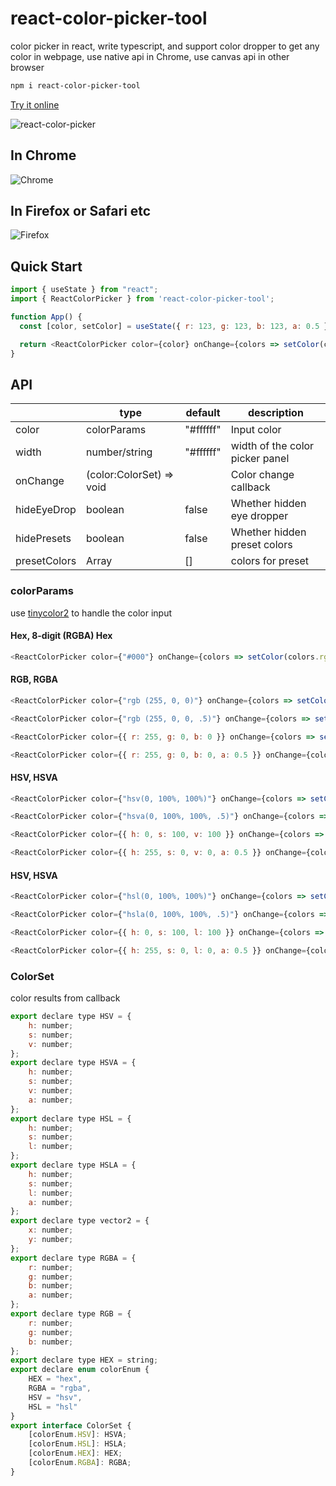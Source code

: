 # react-color-picker-tool

color picker in react, write typescript, and support color dropper to get any color in webpage, use native api in Chrome, use canvas api in other browser

```bash
npm i react-color-picker-tool
```

[Try it online](https://subtle-horse-34504f.netlify.app/)

![react-color-picker](https://cdn.staticaly.com/gh/leewhui/image-store@master/myimages/react-color-picker.20x5y3hkgrpc.webp)

## In Chrome 
![Chrome](https://cdn.staticaly.com/gh/leewhui/image-store@master/myimages/react-color-pane-chrome.5kj04ajpuic0.gif)

## In Firefox or Safari etc
![Firefox](https://cdn.staticaly.com/gh/leewhui/image-store@master/myimages/react-color-pane-firefox.nynqqmkx3s0.gif)

## Quick Start

```javascript
import { useState } from "react";
import { ReactColorPicker } from 'react-color-picker-tool';

function App() {
  const [color, setColor] = useState({ r: 123, g: 123, b: 123, a: 0.5 });

  return <ReactColorPicker color={color} onChange={colors => setColor(colors.rgba)}></ReactColorPicker>
}
```

## API
|             | type                     | default   | description                  |
|-------------|--------------------------|-----------|------------------------------|
| color       | colorParams               | "#ffffff" | Input color                  |
| width       | number/string             | "#ffffff" | width of the color picker panel  |
| onChange    | (color:ColorSet) => void |           | Color change callback        |
| hideEyeDrop | boolean                  | false     | Whether hidden eye dropper   |
| hidePresets | boolean                  | false     | Whether hidden preset colors |
| presetColors | Array<colorParams>      | []        | colors for preset            |

### colorParams
use [tinycolor2](https://github.com/bgrins/TinyColor) to handle the color input

#### Hex, 8-digit (RGBA) Hex
```javascript
<ReactColorPicker color={"#000"} onChange={colors => setColor(colors.rgba)}></ReactColorPicker>
```

#### RGB, RGBA
```javascript
<ReactColorPicker color={"rgb (255, 0, 0)"} onChange={colors => setColor(colors.rgba)}></ReactColorPicker>

<ReactColorPicker color={"rgb (255, 0, 0, .5)"} onChange={colors => setColor(colors.rgba)}></ReactColorPicker>

<ReactColorPicker color={{ r: 255, g: 0, b: 0 }} onChange={colors => setColor(colors.rgba)}></ReactColorPicker>

<ReactColorPicker color={{ r: 255, g: 0, b: 0, a: 0.5 }} onChange={colors => setColor(colors.rgba)}></ReactColorPicker>
```

#### HSV, HSVA
```javascript
<ReactColorPicker color={"hsv(0, 100%, 100%)"} onChange={colors => setColor(colors.rgba)}></ReactColorPicker>

<ReactColorPicker color={"hsva(0, 100%, 100%, .5)"} onChange={colors => setColor(colors.rgba)}></ReactColorPicker>

<ReactColorPicker color={{ h: 0, s: 100, v: 100 }} onChange={colors => setColor(colors.rgba)}></ReactColorPicker>

<ReactColorPicker color={{ h: 255, s: 0, v: 0, a: 0.5 }} onChange={colors => setColor(colors.rgba)}></ReactColorPicker>
```

#### HSV, HSVA
```javascript
<ReactColorPicker color={"hsl(0, 100%, 100%)"} onChange={colors => setColor(colors.rgba)}></ReactColorPicker>

<ReactColorPicker color={"hsla(0, 100%, 100%, .5)"} onChange={colors => setColor(colors.rgba)}></ReactColorPicker>

<ReactColorPicker color={{ h: 0, s: 100, l: 100 }} onChange={colors => setColor(colors.rgba)}></ReactColorPicker>

<ReactColorPicker color={{ h: 255, s: 0, l: 0, a: 0.5 }} onChange={colors => setColor(colors.rgba)}></ReactColorPicker>
```

### ColorSet
color results from callback
```javascript
export declare type HSV = {
    h: number;
    s: number;
    v: number;
};
export declare type HSVA = {
    h: number;
    s: number;
    v: number;
    a: number;
};
export declare type HSL = {
    h: number;
    s: number;
    l: number;
};
export declare type HSLA = {
    h: number;
    s: number;
    l: number;
    a: number;
};
export declare type vector2 = {
    x: number;
    y: number;
};
export declare type RGBA = {
    r: number;
    g: number;
    b: number;
    a: number;
};
export declare type RGB = {
    r: number;
    g: number;
    b: number;
};
export declare type HEX = string;
export declare enum colorEnum {
    HEX = "hex",
    RGBA = "rgba",
    HSV = "hsv",
    HSL = "hsl"
}
export interface ColorSet {
    [colorEnum.HSV]: HSVA;
    [colorEnum.HSL]: HSLA;
    [colorEnum.HEX]: HEX;
    [colorEnum.RGBA]: RGBA;
}
```
